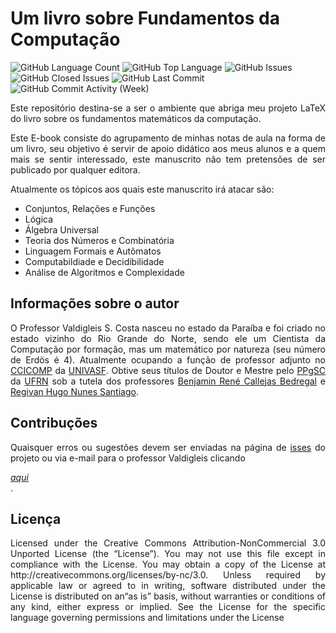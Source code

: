 # Um livro sobre Fundamentos da Computação

<p align="left">
	<img alt="GitHub Language Count" src="https://img.shields.io/github/languages/count/valdigleis/Manuscrito" />
	<img alt="GitHub Top Language" src="https://img.shields.io/github/languages/top/valdigleis/Manuscrito" />
	<img alt="GitHub Issues" src="https://img.shields.io/github/issues/valdigleis/Manuscrito" />
	<img alt="GitHub Closed Issues" src="https://img.shields.io/github/issues-closed/valdigleis/Manuscrito" />
	<img alt="GitHub Last Commit" src="https://img.shields.io/github/last-commit/valdigleis/Manuscrito" />
	<img alt="GitHub Commit Activity (Week)" src="https://img.shields.io/github/commit-activity/w/valdigleis/Manuscrito" />
</p>

<p align="justify">
Este repositório destina-se a ser o ambiente que abriga meu projeto LaTeX do livro sobre os fundamentos matemáticos da computação.
</p>

<p align="justify">
Este E-book consiste do agrupamento de minhas notas de aula na forma de um livro, seu objetivo é servir de apoio didático aos meus alunos e a quem mais se sentir interessado, este manuscrito não tem pretensões de ser publicado por qualquer editora.
</p>

Atualmente os tópicos aos quais este manuscrito irá atacar são:

- Conjuntos, Relações e Funções
- Lógica
- Álgebra Universal
- Teoria dos Números e Combinatória
- Linguagem Formais e Autômatos
- Computabildiade e Decidibilidade
- Análise de Algoritmos e Complexidade

## Informações sobre o autor

<p style="text-align: justify;">
O Professor Valdigleis S. Costa nasceu no estado da Paraíba e foi criado no estado vizinho do Rio Grande do Norte, sendo ele um Cientista da Computação por formação, mas um matemático por natureza (seu número de Erdös é 4). Atualmente ocupando a função de professor adjunto no <a href="https://portais.univasf.edu.br/ccicomp" target="_blank">CCICOMP</a> da <a href="https://portais.univasf.edu.br/" target="_blank">UNIVASF</a>. Obtive seus títulos de Doutor e Mestre pelo <a href="https://sigaa.ufrn.br/sigaa/public/programa/portal.jsf?id=73" target="_blank">PPgSC</a> da <a href="https://www.ufrn.br" target="_blank">UFRN</a> sob a tutela dos professores  <a href="https://lattes.cnpq.br/4601263005352005" target="_blank">Benjamin René Callejas Bedregal</a> e <a href="https://lattes.cnpq.br/7536988783793885" target="_blank">Regivan Hugo Nunes Santiago</a>.
</p>


## Contribuções

<p align="justify">
Quaisquer erros ou sugestões devem ser enviadas na página de <a href="https://github.com/valdigleis/Manuscrito/issues" target="_blank">isses</a> do projeto ou via e-mail para o professor Valdigleis clicando <address><a href="valdigleis.costa@univasf.edu.br">aqui</a></address>.
</p>


## Licença

<p align="justify">
Licensed under the Creative Commons Attribution-NonCommercial 3.0 Unported License
(the “License”). You may not use this file except in compliance with the License. You
may obtain a copy of the License at http://creativecommons.org/licenses/by-nc/3.0.
Unless required by applicable law or agreed to in writing, software distributed under the
License is distributed on an“as is” basis, without warranties or conditions of
any kind, either express or implied. See the License for the specific language governing
permissions and limitations under the License
</p>